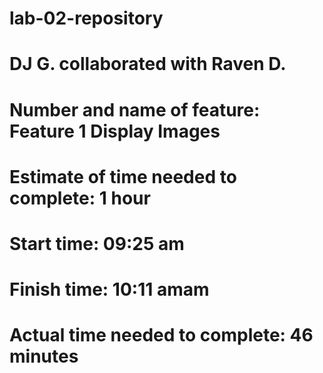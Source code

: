 # lab-02-repository
# DJ G. collaborated with Raven D.

# Number and name of feature: Feature 1 Display Images
# Estimate of time needed to complete: 1 hour
# Start time: 09:25 am
# Finish time: 10:11 amam
# Actual time needed to complete: 46 minutes